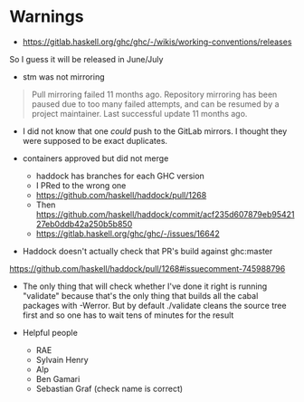 # Warnings

* https://gitlab.haskell.org/ghc/ghc/-/wikis/working-conventions/releases

So I guess it will be released in June/July

* stm was not mirroring

> Pull mirroring failed 11 months ago.  Repository mirroring has been
> paused due to too many failed attempts, and can be resumed by a
> project maintainer.  Last successful update 11 months ago.

* I did not know that one *could* push to the GitLab mirrors.  I
  thought they were supposed to be exact duplicates.

* containers approved but did not merge
  * haddock has branches for each GHC version
  * I PRed to the wrong one
  * https://github.com/haskell/haddock/pull/1268
  * Then https://github.com/haskell/haddock/commit/acf235d607879eb9542127eb0ddb42a250b5b850
  * https://gitlab.haskell.org/ghc/ghc/-/issues/16642

* Haddock doesn't actually check that PR's build against ghc:master

https://github.com/haskell/haddock/pull/1268#issuecomment-745988796

* The only thing that will check whether I've done it right is running
  "validate" because that's the only thing that builds all the cabal
  packages with -Werror.  But by default ./validate cleans the source
  tree first and so one has to wait tens of minutes for the result

* Helpful people
  * RAE
  * Sylvain Henry
  * Alp
  * Ben Gamari
  * Sebastian Graf (check name is correct)
